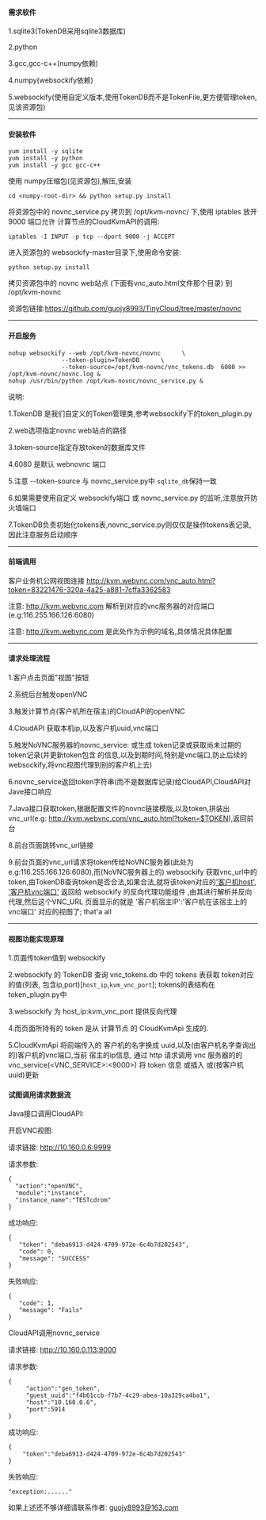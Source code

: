 #### 需求软件 ####
1.sqlite3(TokenDB采用sqlite3数据库)

2.python

3.gcc,gcc-c++(numpy依赖)

4.numpy(websockify依赖)

5.websockify(使用自定义版本,使用TokenDB而不是TokenFile,更方便管理token,见该资源包)

_ _ _

#### 安装软件 ####
```
yum install -y sqlite
yum install -y python
yum install -y gcc gcc-c++
```

使用 numpy压缩包(见资源包),解压,安装

```
cd <numpy-root-dir> && python setup.py install
```

将资源包中的 novnc_service.py 拷贝到 /opt/kvm-novnc/ 下,使用 iptables 放开 9000 端口允许
计算节点的CloudKvmAPI的调用:

```
iptables -I INPUT -p tcp --dport 9000 -j ACCEPT
```

进入资源包的 websockify-master目录下,使用命令安装:

```
python setup.py install
```

拷贝资源包中的 novnc web站点 (下面有vnc_auto.html文件那个目录) 到 /opt/kvm-novnc

资源包链接:https://github.com/guojy8993/TinyCloud/tree/master/novnc

_ _ _

#### 开启服务 ####

```
nohup websockify --web /opt/kvm-novnc/novnc      \
               --token-plugin=TokenDB      \
               --token-source=/opt/kvm-novnc/vnc_tokens.db  6080 >> /opt/kvm-novnc/novnc.log &
nohup /usr/bin/python /opt/kvm-novnc/novnc_service.py &
```

说明:

1.TokenDB 是我们自定义的Token管理类,参考websockify下的token_plugin.py

2.web选项指定novnc web站点的路径

3.token-source指定存放token的数据库文件

4.6080 是默认 webnovnc 端口

5.注意 --token-source 与 novnc_service.py中 `sqlite_db`保持一致

6.如果需要使用自定义 websockify端口 或 novnc_service.py 的监听,注意放开防火墙端口

7.TokenDB负责初始化tokens表,novnc_service.py则仅仅是操作tokens表记录,因此注意服务启动顺序

_ _ _

#### 前端调用 ####

客户业务机公网视图连接 http://kvm.webvnc.com/vnc_auto.html?token=83221476-320a-4a25-a881-7cffa3362583

注意: http://kvm.webvnc.com 解析到对应的vnc服务器的对应端口(e.g:116.255.166.126:6080)

注意: http://kvm.webvnc.com 是此处作为示例的域名,具体情况具体配置

_ _ _

#### 请求处理流程 ####
1.客户点击页面"视图"按钮

2.系统后台触发openVNC

3.触发计算节点(客户机所在宿主)的CloudAPI的openVNC

4.CloudAPI 获取本机ip,以及客户机uuid,vnc端口

5.触发NoVNC服务器的novnc_service: 或生成 token记录或获取尚未过期的token记录(并更新token包含
  的信息,以及到期时间,特别是vnc端口,防止后续的websockify,将vnc视图代理到别的客户机上去) 

6.novnc_service返回token字符串(而不是数据库记录)给CloudAPI,CloudAPI对Jave接口响应

7.Java接口获取token,根据配置文件的novnc链接模版,以及token,拼装出vnc_url(e.g:
  http://kvm.webvnc.com/vnc_auto.html?token=$TOKEN),返回前台

8.前台页面跳转vnc_url链接

9.前台页面的vnc_url请求将token传给NoVNC服务器(此处为e.g:116.255.166.126:6080),而(NoVNC服务器上的)
  websockify 获取vnc_url中的token,由TokenDB查询token是否合法,如果合法,就将该token对应的['客户机host',
  '客户机vnc端口'](列表形式) 返回给 websockify 的反向代理功能组件 ,由其进行解析并反向代理,然后这个VNC_URL
  页面显示的就是 '客户机宿主IP':'客户机在该宿主上的vnc端口' 对应的视图了; that'a all

_ _ _

#### 视图功能实现原理 ####
1.页面传token值到 websockify

2.websockify 的 TokenDB 查询 vnc_tokens.db 中的 tokens 表获取 token对应的值(列表,
  包含ip,port)[`host_ip`,`kvm_vnc_port`]; tokens的表结构在 token_plugin.py中

3.websockify 为 host_ip:kvm_vnc_port 提供反向代理

4.而页面所持有的 token 是从 计算节点 的 CloudKvmApi 生成的.

5.CloudKvmApi 将前端传入的 客户机的名字换成 uuid,以及(由客户机名字查询出的)客户机的vnc端口,当前
  宿主的ip信息, 通过 http 请求调用 vnc 服务器的的 vnc_service(<VNC_SERVICE>:<9000>) 将 token
  信息 或插入 或(按客户机uuid)更新

#### 试图调用请求数据流 ####

Java接口调用CloudAPI:

开启VNC视图:

请求链接: http://10.160.0.6:9999

请求参数:
```
{
  "action":"openVNC",
  "module":"instance",
  "instance_name":"TESTcdrom"
}
```

成功响应:

```
{
   "token": "deba6913-d424-4709-972e-6c4b7d202543", 
   "code": 0, 
   "message": "SUCCESS"
}
```

失败响应:

```
{
   "code": 1, 
   "message": "Fails"
}
```

CloudAPI调用novnc_service

请求链接: http://10.160.0.113:9000

请求参数:
```
{
     "action":"gen_token",
     "guest_uuid":"f4b61ccb-f7b7-4c29-abea-10a329ca4ba1",
     "host":"10.160.0.6",
     "port":5914
}
```

成功响应:

```
{
    "token":"deba6913-d424-4709-972e-6c4b7d202543"
}
```
失败响应:
```
"exception:......"
```

如果上述还不够详细请联系作者: guojy8993@163.com
